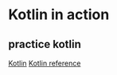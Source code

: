 # Kotlin in action

## practice kotlin

[Kotlin](http://kotlinlang.org/)
[Kotlin reference](http://kotlinlang.org/docs/reference/)
